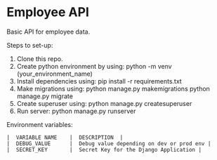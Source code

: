 # Employee API
Basic API for employee data.

Steps to set-up:
 1. Clone this repo.
 2. Create python environment by using:
  python -m venv (your_environment_name)
 3. Install dependencies using:
  pip install -r requirements.txt
 4. Make migrations using:
  python manage.py makemigrations
  python manage.py migrate
 5. Create superuser using:
  python manage.py createsuperuser
 6. Run server:
  python manage.py runserver
  
 Environment variables:



    |  VARIABLE NAME  	|  DESCRIPTION  |
    |  DEBUG_VALUE      |  Debug value depending on dev or prod env |
    |  SECRET_KEY		|  Secret Key for the Django Application |

